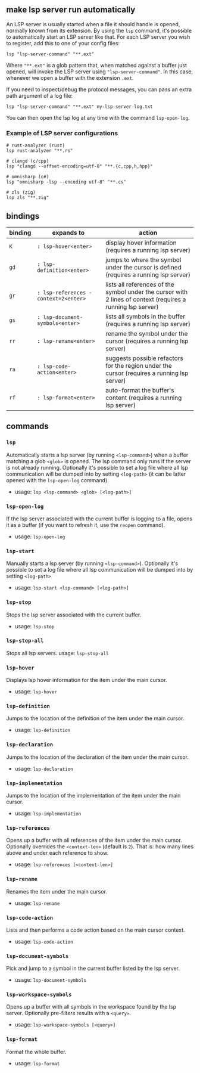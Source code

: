 
## make lsp server run automatically
An LSP server is usually started when a file it should handle is opened, normally known from its extension.
By using the `lsp` command, it's possible to automatically start an LSP server like that.
For each LSP server you wish to register, add this to one of your config files:
```
lsp "lsp-server-command" "**.ext"
```
Where `"**.ext"` is a glob pattern that, when matched against a buffer just opened,
will invoke the LSP server using `"lsp-server-command"`.
In this case, whenever we open a buffer with the extension `.ext`.

If you need to inspect/debug the protocol messages, you can pass an extra path argument of a log file:
```
lsp "lsp-server-command" "**.ext" my-lsp-server-log.txt
```

You can then open the lsp log at any time with the command `lsp-open-log`.

### Example of LSP server configurations

```
# rust-analyzer (rust)
lsp rust-analyzer "**.rs"

# clangd (c/cpp)
lsp "clangd --offset-encoding=utf-8" "**.{c,cpp,h,hpp}"

# omnisharp (c#)
lsp "omnisharp -lsp --encoding utf-8" "**.cs"

# zls (zig)
lsp zls "**.zig"
```

## bindings

| binding | expands to | action |
| --- | --- | --- |
| `K` | `: lsp-hover<enter>` | display hover information (requires a running lsp server) |
| `gd` | `: lsp-definition<enter>` | jumps to where the symbol under the cursor is defined (requires a running lsp server) |
| `gr` | `: lsp-references -context=2<enter>` | lists all references of the symbol under the cursor with 2 lines of context (requires a running lsp server) |
| `gs` | `: lsp-document-symbols<enter>` | lists all symbols in the buffer (requires a running lsp server) |
| `rr` | `: lsp-rename<enter>` | rename the symbol under the cursor (requires a running lsp server) |
| `ra` | `: lsp-code-action<enter>` | suggests possible refactors for the region under the cursor (requires a running lsp server) |
| `rf` | `: lsp-format<enter>` | auto-format the buffer's content (requires a running lsp server) |

## commands

### `lsp`
Automatically starts a lsp server (by running `<lsp-command>`) when a buffer matching a glob `<glob>` is opened.
The lsp command only runs if the server is not already running.
Optionally it's possible to set a log file where all lsp communication will be dumped into by setting `<log-path>`
(it can be latter opened with the `lsp-open-log` command).
- usage: `lsp <lsp-command> <glob> [<log-path>]`

### `lsp-open-log`
If the lsp server associated with the current buffer is logging to a file, opens it as a buffer
(if you want to refresh it, use the `reopen` command).
- usage: `lsp-open-log`

### `lsp-start`
Manually starts a lsp server (by running `<lsp-command>`).
Optionally it's possible to set a log file where all lsp communication will be dumped into by setting `<log-path>`
- usage: `lsp-start <lsp-command> [<log-path>]`

### `lsp-stop`
Stops the lsp server associated with the current buffer.
- usage: `lsp-stop`

### `lsp-stop-all`
Stops all lsp servers.
usage: `lsp-stop-all`

### `lsp-hover`
Displays lsp hover information for the item under the main cursor.
- usage: `lsp-hover`

### `lsp-definition`
Jumps to the location of the definition of the item under the main cursor.
- usage: `lsp-definition`

### `lsp-declaration`
Jumps to the location of the declaration of the item under the main cursor.
- usage: `lsp-declaration`

### `lsp-implementation`
Jumps to the location of the implementation of the item under the main cursor.
- usage: `lsp-implementation`

### `lsp-references`
Opens up a buffer with all references of the item under the main cursor.
Optionally overrides the `<context-len>` (default is `2`). That is: how many lines above and under each reference to show.
- usage: `lsp-references [<context-len>]`

### `lsp-rename`
Renames the item under the main cursor.
- usage: `lsp-rename`

### `lsp-code-action`
Lists and then performs a code action based on the main cursor context.
- usage: `lsp-code-action`

### `lsp-document-symbols`
Pick and jump to a symbol in the current buffer listed by the lsp server.
- usage: `lsp-document-symbols`

### `lsp-workspace-symbols`
Opens up a buffer with all symbols in the workspace found by the lsp server.
Optionally pre-filters results with a `<query>`.
- usage: `lsp-workspace-symbols [<query>]`

### `lsp-format`
Format the whole buffer.
- usage: `lsp-format`
